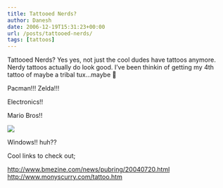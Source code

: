 ```yaml
---
title: Tattooed Nerds?
author: Danesh
date: 2006-12-19T15:31:23+00:00
url: /posts/tattooed-nerds/
tags: [tattoos]
---
```

Tattooed Nerds? Yes yes, not just the cool dudes have tattoos anymore. Nerdy tattoos actually do look good. I&#8217;ve been thinkin of getting my 4th tattoo of maybe a tribal tux&#8230;maybe 🙂

Pacman!!! Zelda!!!

Electronics!!

Mario Bros!!

![][1] 

Windows!! huh??

Cool links to check out;

http://www.bmezine.com/news/pubring/20040720.html  
http://www.monyscurry.com/tattoo.htm

 [1]: http://www.tonsoftattoos.com/wp-content/images/thumb-cache/26f3216e4954c86b8f8d395a452696c0.jpg
